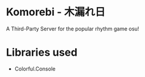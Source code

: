 # Komorebi - 木漏れ日

A Third-Party Server for the popular rhythm game osu!

# Libraries used
* Colorful.Console
